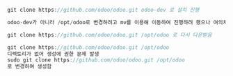 ```JavaScript
git clone https://github.com/odoo/odoo.git odoo-dev 로 설치 진행

odoo-dev가 아니라 /opt/odoo로 변경하려고 mv를 이용해 이동하여 진행하려 했으나 여의치 않아 삭제후 

git clone https://github.com/odoo/odoo.git /opt/odoo 로 다시 다운받음
```

  

  

  

  

  

  

  

```JavaScript
git clone https://github.com/odoo/odoo.git /opt/odoo
디렉토리가 없어 생성에 권한 문제 발생
sudo git clone https://github.com/odoo/odoo.git /opt/odoo
로 변경하여 생성함
```